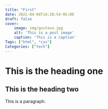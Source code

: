 ```yaml
---
title: "First"
date: 2022-04-04T14:28:54-05:00
draft: false
cover:
    image: img/gustavo.jpg
    alt: 'This is a post image'
    caption: 'This is a caption'
Tags: ["html", "css"]
Categories: ["tech"]
---
```


# This is the heading one
## This is the heading two

This is a paragraph.